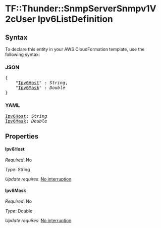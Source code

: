 # TF::Thunder::SnmpServerSnmpv1V2cUser Ipv6ListDefinition

## Syntax

To declare this entity in your AWS CloudFormation template, use the following syntax:

### JSON

<pre>
{
    "<a href="#ipv6host" title="Ipv6Host">Ipv6Host</a>" : <i>String</i>,
    "<a href="#ipv6mask" title="Ipv6Mask">Ipv6Mask</a>" : <i>Double</i>
}
</pre>

### YAML

<pre>
<a href="#ipv6host" title="Ipv6Host">Ipv6Host</a>: <i>String</i>
<a href="#ipv6mask" title="Ipv6Mask">Ipv6Mask</a>: <i>Double</i>
</pre>

## Properties

#### Ipv6Host

_Required_: No

_Type_: String

_Update requires_: [No interruption](https://docs.aws.amazon.com/AWSCloudFormation/latest/UserGuide/using-cfn-updating-stacks-update-behaviors.html#update-no-interrupt)

#### Ipv6Mask

_Required_: No

_Type_: Double

_Update requires_: [No interruption](https://docs.aws.amazon.com/AWSCloudFormation/latest/UserGuide/using-cfn-updating-stacks-update-behaviors.html#update-no-interrupt)

